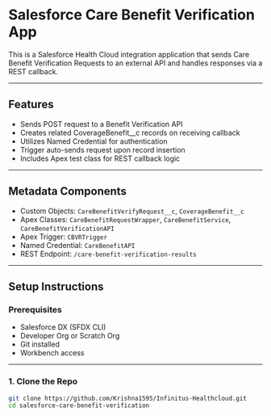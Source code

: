 # Salesforce Care Benefit Verification App

This is a Salesforce Health Cloud integration application that sends Care Benefit Verification Requests to an external API and handles responses via a REST callback.

---

##  Features

- Sends POST request to a Benefit Verification API
- Creates related CoverageBenefit__c records on receiving callback
- Utilizes Named Credential for authentication
- Trigger auto-sends request upon record insertion
- Includes Apex test class for REST callback logic

---

## Metadata Components

- Custom Objects: `CareBenefitVerifyRequest__c`, `CoverageBenefit__c`
- Apex Classes: `CareBenefitRequestWrapper`, `CareBenefitService`, `CareBenefitVerificationAPI`
- Apex Trigger: `CBVRTrigger`
- Named Credential: `CareBenefitAPI`
- REST Endpoint: `/care-benefit-verification-results`

---

##  Setup Instructions

### Prerequisites

- Salesforce DX (SFDX CLI)
- Developer Org or Scratch Org
- Git installed
- Workbench access

---

### 1. Clone the Repo

```bash
git clone https://github.com/Krishna1595/Infinitus-Healthcloud.git
cd salesforce-care-benefit-verification
